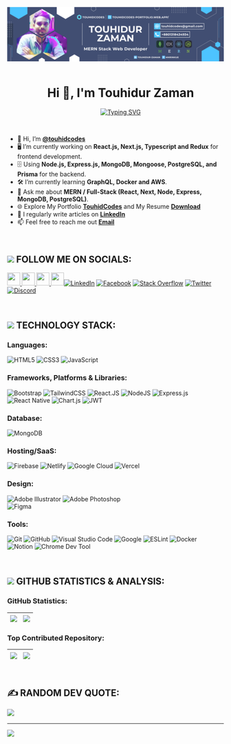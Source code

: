 <!--- banner --->
<img src="./banner/touhidcodes_banner.png" alt="Hello world">

<br/>

<!--- title --->
<div id="user-content-toc">
  <ul align="center">
    <summary><h1 style="display: inline-block">Hi 👋, I'm Touhidur Zaman</h1></summary>
    <!--- typo --->
    <a href="https://git.io/typing-svg"><img src="https://readme-typing-svg.demolab.com?font=Montserrat&weight=500&size=25&pause=1000&color=2B90FF&center=true&vCenter=true&width=500&lines=Passionate+Full+Stack+Web+Developer;Love+to+MERN+Stack+Technologies;JavaScript+Enthusiast;Interested+in+Bioinformatics" alt="Typing SVG" /></a>
  </ul>
</div>

<br/>

<!--- about --->
- 👋 Hi, I’m **[@touhidcodes](https://github.com/touhidcodes)**
- 🖥️ I’m currently working on **React.js, Next.js, Typescript and Redux** for frontend development.
- 🗄️ Using **Node.js, Express.js, MongoDB, Mongoose, PostgreSQL, and Prisma** for the backend.
- 🛠️ I’m currently learning **GraphQL, Docker and AWS**.
- 💬 Ask me about **MERN / Full-Stack (React, Next, Node, Express, MongoDB, PostgreSQL)**.
- 🌐 Explore My Portfolio **[TouhidCodes](https://touhidcodes.vercel.app/)** and My Resume **[Download](https://drive.google.com/uc?export=download&id=15hKPeWqITR4Sa_OncoDhpUdaNgnLJhBO)**
- 📝 I regularly write articles on **[LinkedIn](https://linkedin.com/in/touhidur-zaman)**
- 📫 Feel free to reach me out **[Email](touhidcodes@gmail.com)**
  
<br/>

<!--- socials --->
  ## <img src="https://media.giphy.com/media/v1.Y2lkPTc5MGI3NjExdDJ0Y3JidTJnZTJkNW1qejlxYTd2M3p1N3BlaHdmMzFyZmVqNmQyZiZlcD12MV9pbnRlcm5hbF9naWZfYnlfaWQmY3Q9Zw/pJjKzRqY9HwME/giphy.gif" width="35"><b> FOLLOW ME ON SOCIALS:</b>

<p align="left">
  <a href="https://www.linkedin.com/in/touhidur-zaman">
    <img src="https://skillicons.dev/icons?i=linkedin" height="30" width="30"/>
  </a>
  <a href="https://stackoverflow.com/users/22104988">
    <img src="https://skillicons.dev/icons?i=stackoverflow" height="30" width="30"/>
  </a>
  <a href="https://discord.gg/touhidcodes#9825">
    <img src="https://skillicons.dev/icons?i=discord" height="30" width="30/>
  </a>
       <a href="https://twitter.com/mh_rinkue">
    <img src="https://skillicons.dev/icons?i=twitter" height="30" width="30/>
  </a>
</p>

[![LinkedIn](https://img.shields.io/badge/LinkedIn-%230077B5.svg?logo=linkedin&logoColor=white&style=for-the-badge)](https://www.linkedin.com/in/touhidur-zaman) 
[![Facebook](https://img.shields.io/badge/Facebook-%231877F2.svg?logo=Facebook&logoColor=white&style=for-the-badge)](https://www.facebook.com/mhrinkue) 
[![Stack Overflow](https://img.shields.io/badge/-Stackoverflow-FE7A16?logo=stack-overflow&logoColor=white&style=for-the-badge)](https://stackoverflow.com/users/22104988) 
[![Twitter](https://img.shields.io/badge/Twitter-%231DA1F2.svg?logo=Twitter&logoColor=white&style=for-the-badge)](https://twitter.com/mh_rinkue) 
[![Discord](https://img.shields.io/badge/Discord-%237289DA.svg?logo=discord&logoColor=white&style=for-the-badge)](https://discord.gg/touhidcodes#9825) 

<br/>

<!--- technology --->
##  <img src="https://media2.giphy.com/media/QssGEmpkyEOhBCb7e1/giphy.gif?cid=ecf05e47a0n3gi1bfqntqmob8g9aid1oyj2wr3ds3mg700bl&rid=giphy.gif" width ="25"><b> TECHNOLOGY STACK:</b>

### Languages:
![HTML5](https://img.shields.io/badge/html5-%23E34F26.svg?style=for-the-badge&logo=html5&logoColor=white) 
![CSS3](https://img.shields.io/badge/css3-%231572B6.svg?style=for-the-badge&logo=css3&logoColor=white) 
![JavaScript](https://img.shields.io/badge/JavaScript%20-%23F7DF1E.svg?style=for-the-badge&logo=javascript&logoColor=black)


### Frameworks, Platforms & Libraries:
![Bootstrap](https://img.shields.io/badge/bootstrap-%23563D7C.svg?style=for-the-badge&logo=bootstrap&logoColor=white) 
![TailwindCSS](https://img.shields.io/badge/tailwindcss-%2338B2AC.svg?style=for-the-badge&logo=tailwind-css&logoColor=white) 
![React.JS](https://img.shields.io/badge/react.js-%23404d59.svg?style=for-the-badge&logo=react&logoColor=%2361DAFB) 
![NodeJS](https://img.shields.io/badge/node.js-6DA55F?style=for-the-badge&logo=node.js&logoColor=white) 
![Express.js](https://img.shields.io/badge/express.js-%23404d59.svg?style=for-the-badge&logo=express&logoColor=%2361DAFB) 
![React Native](https://img.shields.io/badge/react_native-%2320232a.svg?style=for-the-badge&logo=react&logoColor=%2361DAFB) 
![Chart.js](https://img.shields.io/badge/chart.js-F5788D.svg?style=for-the-badge&logo=chart.js&logoColor=white) 
![JWT](https://img.shields.io/badge/JWT-black?style=for-the-badge&logo=JSON%20web%20tokens) 

### Database:
![MongoDB](https://img.shields.io/badge/MongoDB-%234ea94b.svg?style=for-the-badge&logo=mongodb&logoColor=white)

### Hosting/SaaS:
![Firebase](https://img.shields.io/badge/firebase-%23039BE5.svg?style=for-the-badge&logo=firebase) 
![Netlify](https://img.shields.io/badge/netlify-%23000000.svg?style=for-the-badge&logo=netlify&logoColor=#00C7B7) 
![Google Cloud](https://img.shields.io/badge/Google%20Cloud-%234285F4.svg?style=for-the-badge&logo=google-cloud&logoColor=white) 
![Vercel](https://img.shields.io/badge/vercel-%23000000.svg?style=for-the-badge&logo=vercel&logoColor=white)  

### Design:
![Adobe Illustrator](https://img.shields.io/badge/adobe%20illustrator-%23FF9A00.svg?style=for-the-badge&logo=adobeillustrator&logoColor=white) 
![Adobe Photoshop](https://img.shields.io/badge/adobephotoshop-%2331A8FF.svg?style=for-the-badge&logo=adobephotoshop&logoColor=white) 	
![Figma](https://img.shields.io/badge/figma-%23F24E1E.svg?style=for-the-badge&logo=figma&logoColor=white) 

### Tools:
![Git](https://img.shields.io/badge/git-%23F05033.svg?style=for-the-badge&logo=git&logoColor=white) 
![GitHub](https://img.shields.io/badge/github-%23121011.svg?style=for-the-badge&logo=github&logoColor=white)
![Visual Studio Code](https://img.shields.io/badge/Visual%20Studio%20Code-0078d7.svg?style=for-the-badge&logo=visual-studio-code&logoColor=white)
![Google](https://img.shields.io/badge/google-%234285F4.svg?style=for-the-badge&logo=google&logoColor=white)
![ESLint](https://img.shields.io/badge/ESLint-4B3263?style=for-the-badge&logo=eslint&logoColor=white)
![Docker](https://img.shields.io/badge/docker-%230db7ed.svg?style=for-the-badge&logo=docker&logoColor=white) 
![Notion](https://img.shields.io/badge/Notion-%23000000.svg?style=for-the-badge&logo=notion&logoColor=white) 
![Chrome Dev Tool](https://img.shields.io/badge/chrome%20dev%20tool-%23FF9A00.svg?style=for-the-badge&logo=JSON%20web%20tokens&logoColor=white) 

<br/>

<!--- statisyics --->
## <img src="https://media.giphy.com/media/iY8CRBdQXODJSCERIr/giphy.gif" width="35"><b> GITHUB STATISTICS & ANALYSIS:</b>

### GitHub Statistics:
| <a><img align="center" src="https://github-readme-stats.vercel.app/api?username=touhidcodes&theme=swift&hide_border=true&include_all_commits=false&count_private=false" /></a> | <a><img align="center" src="https://github-readme-stats.vercel.app/api/top-langs/?username=touhidcodes&theme=swift&hide_border=true&include_all_commits=false&count_private=false&layout=compact" /></a> |
| ------------- | ------------- |

### Top Contributed Repository:
| <a><img align="center" src="https://github-contributor-stats.vercel.app/api?username=touhidcodes&limit=5&theme=swift&combine_all_yearly_contributions=true&hide_border=true" /></a> | <a><img align="center" src="https://github-readme-streak-stats.herokuapp.com/?user=touhidcodes&theme=swift&hide_border=true" /></a> |
| ------------- | ------------- |

<br/>

<!--- quote --->
## ✍️ RANDOM DEV QUOTE:
<img src="https://quotes-github-readme.vercel.app/api?type=vertical&theme=light"/>

---
[![](https://visitcount.itsvg.in/api?id=touhidcodes&icon=0&color=0)](https://visitcount.itsvg.in)

<!--- title --->

